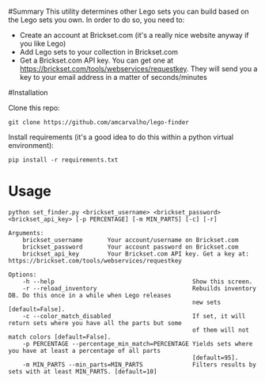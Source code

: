 #Summary
This utility determines other Lego sets you can build based on the Lego sets you own. In order to do so, you need to:
- Create an account at Brickset.com (it's a really nice website anyway if you like Lego)
- Add Lego sets to your collection in Brickset.com
- Get a Brickset.com API key. You can get one at https://brickset.com/tools/webservices/requestkey. They will send you
a key to your email address in a matter of seconds/minutes

#Installation

Clone this repo:
```
git clone https://github.com/amcarvalho/lego-finder
```

Install requirements (it's a good idea to do this within a python virtual environment):
```
pip install -r requirements.txt
```

# Usage
    python set_finder.py <brickset_username> <brickset_password> <brickset_api_key> [-p PERCENTAGE] [-m MIN_PARTS] [-c] [-r]

    Arguments:
        brickset_username       Your account/username on Brickset.com
        brickset_password       Your account password on Brickset.com
        brickset_api_key        Your Brickset.com API key. Get a key at: https://brickset.com/tools/webservices/requestkey

    Options:
        -h --help                                       Show this screen.
        -r --reload_inventory                           Rebuilds inventory DB. Do this once in a while when Lego releases
                                                        new sets [default=False].
        -c --color_match_disabled                       If set, it will return sets where you have all the parts but some
                                                        of them will not match colors [default=False].
        -p PERCENTAGE --percentage_min_match=PERCENTAGE Yields sets where you have at least a percentage of all parts
                                                        [default=95].
        -m MIN_PARTS --min_parts=MIN_PARTS              Filters results by sets with at least MIN_PARTS. [default=10]
